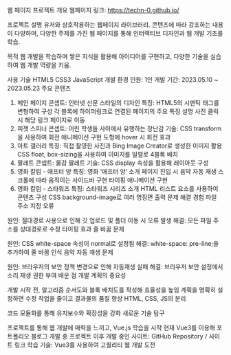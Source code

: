 웹 페이지 프로젝트
개요
웹페이지 링크: https://techn-0.github.io/

프로젝트 설명
유저와 상호작용하는 웹페이지 라이브러리.
콘텐츠에 따라 강조하는 내용이 다양하며, 다양한 주제를 가진 웹 페이지를 통해 인터랙티브 디자인과 웹 개발 기초를 학습.

목적
웹 개발을 학습하며 쌓은 지식을 활용해 아이디어를 구현하고, 다양한 기술을 실습하여 웹 개발 역량을 키움.

사용 기술
HTML5
CSS3
JavaScript
개발 환경
인원: 1인 개발
기간: 2023.05.10 ~ 2023.05.23
주요 콘텐츠
1. 메인 페이지
콘셉트: 인터넷 신문 스타일의 디자인
특징:
HTML5의 시맨틱 태그를 변형하여 구성
각 블록에 하이퍼링크로 연결된 페이지의 주요 특징 설명
사진 클릭 시 해당 링크 페이지로 이동
2. 피젯 스피너
콘셉트: 어린 학생들 사이에서 유행하는 장난감
기술:
CSS transform을 사용하여 회전 애니메이션 구현
도형에 hover 시 회전 효과
3. 아트 갤러리
특징:
직접 촬영한 사진과 Bing Image Creator로 생성한 이미지 활용
CSS float, box-sizing을 사용하여 이미지를 일렬로 4블록 배치
4. 팔레트
콘셉트: 물감 팔레트
기술: CSS display 속성을 활용해 레이아웃 구성
5. 영화 칼럼 - 애프터 양
특징:
영화 ‘애프터 양’ 소개
페이지 진입 시 음악 자동 재생
스크롤에 따라 움직이는 사이드바 구현
타이핑 애니메이션 구현
6. 영화 칼럼 - 스타워즈
특징:
스타워즈 시리즈 소개
HTML 리스트 요소를 사용하여 콘텐츠 구성
CSS background-image로 여러 명장면 출력
문제 해결 경험
파일 주소 지정 오류

원인: 절대경로 사용으로 인해 깃 업로드 및 폴더 이동 시 오류 발생
해결: 모든 파일 주소를 상대경로로 수정
타이핑 효과 줄 바꿈 문제

원인: CSS white-space 속성이 normal로 설정됨
해결: white-space: pre-line;을 추가하여 줄 바꿈 인식
음악 자동 재생 문제

원인: 브라우저의 보안 정책 변경으로 인해 자동재생 실패
해결: 브라우저 보안 설정에서 소리 재생 권한 부여
배운 점
개발 계획의 중요성

개발 시작 전, 알고리즘 순서도와 블록 배치도를 작성해 효율성을 높임
계획을 명확히 설정하면 수정 작업을 줄이고 결과물의 품질 향상
HTML, CSS, JS의 분리

코드 모듈화를 통해 유지보수와 확장성을 강화
새로운 기술 탐구

프로젝트를 통해 웹 개발에 매력을 느끼고, Vue.js 학습을 시작
현재 Vue3를 이용해 포트폴리오 블로그 개발 중
프로젝트 이후
개발 중인 사이트: GitHub Repository / 사이트 링크
학습 기술: Vue3를 사용하여 고퀄리티 웹 개발 도전
